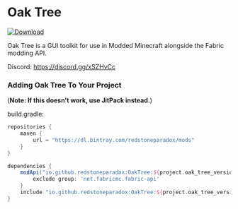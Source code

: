 # Oak Tree

[ ![Download](https://api.bintray.com/packages/redstoneparadox/mods/OakTree/images/download.svg?version=0.4.1-Beta) ](https://bintray.com/redstoneparadox/mods/OakTree/0.4.1-Beta/link)

Oak Tree is a GUI toolkit for use in Modded Minecraft alongside the Fabric modding API.

Discord: https://discord.gg/xSZHvCc

### Adding Oak Tree To Your Project

(**Note: If this doesn't work, use JitPack instead.**)

build.gradle:

```gradle
repositories {
    maven {
        url = "https://dl.bintray.com/redstoneparadox/mods"
    }
}

dependencies {
    modApi("io.github.redstoneparadox:OakTree:${project.oak_tree_version}") {
        exclude group: 'net.fabricmc.fabric-api'
    }
    include "io.github.redstoneparadox:OakTree:${project.oak_tree_version}"
}
```
